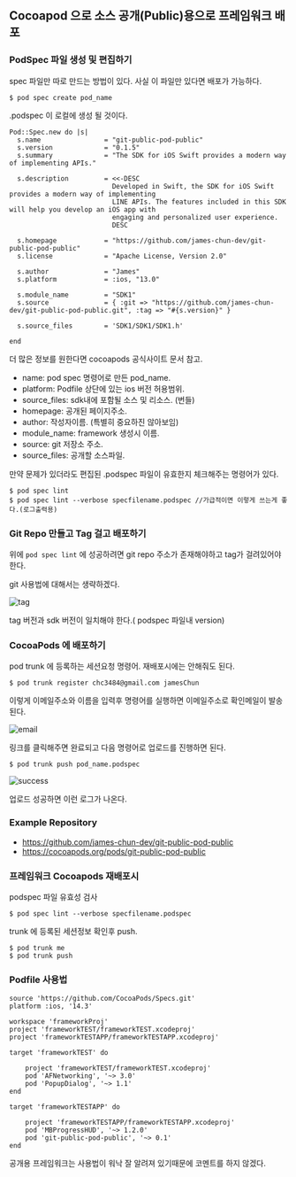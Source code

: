 ## Cocoapod 으로 소스 공개(Public)용으로 프레임워크 배포

### PodSpec 파일 생성 및 편집하기

spec 파일만 따로 만드는 방법이 있다. 사실 이 파일만 있다면 배포가 가능하다.

```
$ pod spec create pod_name
```

.podspec 이 로컬에 생성 될 것이다.

```
Pod::Spec.new do |s|
  s.name                = "git-public-pod-public"
  s.version             = "0.1.5"
  s.summary             = "The SDK for iOS Swift provides a modern way of implementing APIs."

  s.description         = <<-DESC
                          Developed in Swift, the SDK for iOS Swift provides a modern way of implementing
                          LINE APIs. The features included in this SDK will help you develop an iOS app with
                          engaging and personalized user experience.
                          DESC

  s.homepage            = "https://github.com/james-chun-dev/git-public-pod-public"
  s.license             = "Apache License, Version 2.0"

  s.author              = "James"
  s.platform            = :ios, "13.0"
  
  s.module_name         = "SDK1"
  s.source              = { :git => "https://github.com/james-chun-dev/git-public-pod-public.git", :tag => "#{s.version}" }

  s.source_files        = 'SDK1/SDK1/SDK1.h'
  
end
```

더 많은 정보를 원한다면 cocoapods 공식사이트 문서 참고.

* name: pod spec 명령어로 만든 pod_name.
* platform: Podfile 상단에 있는 ios 버전 허용범위.
* source_files: sdk내에 포함될 소스 및 리소스. (번들)
* homepage: 공개된 페이지주소.
* author: 작성자이름. (특별히 중요하진 않아보임)
* module_name: framework 생성시 이름.
* source: git 저장소 주소.
* source_files: 공개할 소스파일.

만약 문제가 있더라도 편집된 .podspec 파일이 유효한지 체크해주는 명령어가 있다.

```
$ pod spec lint
$ pod spec lint --verbose specfilename.podspec //가급적이면 이렇게 쓰는게 좋다.(로그출력용)
```



### Git Repo 만들고 Tag 걸고 배포하기

위에 `pod spec lint` 에 성공하려면 git repo 주소가 존재해야하고 tag가 걸려있어야 한다.

git 사용법에 대해서는 생략하겠다.

![tag](https://user-images.githubusercontent.com/20632507/104142991-25c06b80-5401-11eb-826f-a95c7cfe81ef.png)

tag 버전과 sdk 버전이 일치해야 한다.( podspec 파일내 version)

### CocoaPods 에 배포하기

pod trunk 에 등록하는 세션요청 명령어. 재배포시에는 안해줘도 된다.

```
$ pod trunk register chc3484@gmail.com jamesChun
```

이렇게 이메일주소와 이름을 입력후 명령어를 실행하면 이메일주소로 확인메일이 발송된다.



![email](https://user-images.githubusercontent.com/20632507/104144508-cb2a0e00-5406-11eb-9a39-c981391a74c7.png)

링크를 클릭해주면 완료되고 다음 명령어로 업로드를 진행하면 된다.

```
$ pod trunk push pod_name.podspec
```

![success](https://user-images.githubusercontent.com/20632507/104155710-181fdb80-542b-11eb-9bfe-0b54e46ef576.png)

업로드 성공하면 이런 로그가 나온다. 

### Example Repository

* https://github.com/james-chun-dev/git-public-pod-public
* https://cocoapods.org/pods/git-public-pod-public

### 프레임워크 Cocoapods 재배포시

podspec 파일 유효성 검사

```
$ pod spec lint --verbose specfilename.podspec
```

trunk 에 등록된 세션정보 확인후 push.

```
$ pod trunk me
$ pod trunk push
```



### Podfile 사용법

```
source 'https://github.com/CocoaPods/Specs.git'
platform :ios, '14.3'

workspace 'frameworkProj'
project 'frameworkTEST/frameworkTEST.xcodeproj'
project 'frameworkTESTAPP/frameworkTESTAPP.xcodeproj'

target 'frameworkTEST' do

	project 'frameworkTEST/frameworkTEST.xcodeproj'
	pod 'AFNetworking', '~> 3.0'
	pod 'PopupDialog', '~> 1.1'
end

target 'frameworkTESTAPP' do

	project 'frameworkTESTAPP/frameworkTESTAPP.xcodeproj'
	pod 'MBProgressHUD', '~> 1.2.0'
	pod 'git-public-pod-public', '~> 0.1'
end
```

공개용 프레임워크는 사용법이 워낙 잘 알려져 있기때문에 코멘트를 하지 않겠다.